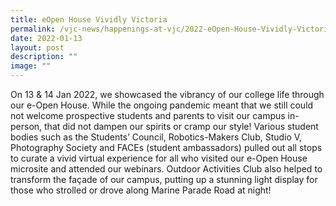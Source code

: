 ```yaml
---
title: eOpen House Vividly Victoria
permalink: /vjc-news/happenings-at-vjc/2022-eOpen-House-Vividly-Victoria/
date: 2022-01-13
layout: post
description: ""
image: ""
---
```


On 13 & 14 Jan 2022, we showcased the vibrancy of our college life through our e-Open House. While the ongoing pandemic meant that we still could not welcome prospective students and parents to visit our campus in-person, that did not dampen our spirits or cramp our style! Various student bodies such as the Students’ Council, Robotics-Makers Club, Studio V, Photography Society and FACEs (student ambassadors) pulled out all stops to curate a vivid virtual experience for all who visited our e-Open House microsite and attended our webinars. Outdoor Activities Club also helped to transform the façade of our campus, putting up a stunning light display for those who strolled or drove along Marine Parade Road at night!